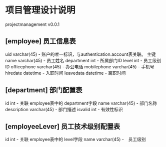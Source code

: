 # 项目管理设计说明
projectmanagement
v0.0.1

## [employee] 员工信息表
uid varchar(45) - 账户的唯一标识，与authentication.account表关联。 主键
name varchar(45) - 员工姓名
department int - 所属部门ID
level int - 员工级别ID
officephone varchar(45) - 办公电话
mobilephone varchar(45) - 手机号
hiredate datetime - 入职时间
leavedata datetime - 离职时间

## [department] 部门配置表
id int - 关联 employee表中的 department字段
name varchar(45) - 部门名称
description varchar(45) - 部门描述
isvalid int - 有效性标识

##  [employeeLever] 员工技术级别配置表
id int - 关联 employee表中的 level字段
name varchar(45) -　员工级别

